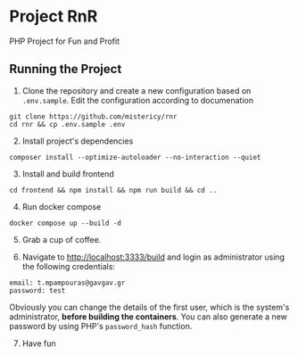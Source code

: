 # Project RnR

PHP Project for Fun and Profit

## Running the Project

1. Clone the repository and create a new configuration based on `.env.sample`. 
   Edit the configuration according to documenation

```shell
git clone https://github.com/mistericy/rnr
cd rnr && cp .env.sample .env
```

2. Install project's dependencies

```shell
composer install --optimize-autoloader --no-interaction --quiet
```

3. Install and build frontend
```shell
cd frontend && npm install && npm run build && cd ..
```

4. Run docker compose
```shell
docker compose up --build -d
```

5. Grab a cup of coffee.

6. Navigate to [http://localhost:3333/build](http://localhost:3333/build) and login as administrator
using the following credentials:
```
email: t.mpampouras@gavgav.gr
password: test 
```

Obviously you can change the details of the first user, which is the system's administrator,
**before building the containers**. You can also generate a new password by using PHP's
```password_hash``` function.

7. Have fun
